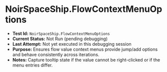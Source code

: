 # NoirSpaceShip.FlowContextMenuOptions

- **Test Id:** `NoirSpaceShip.FlowContextMenuOptions`
- **Current Status:** Not Run (pending debugging)
- **Last Attempt:** Not yet executed in this debugging session
- **Purpose:** Ensures flow value context menus provide jump/add options and behave consistently across iterations.
- **Notes:** Capture tooltip state if the value cannot be right-clicked or if the menu entries differ.

